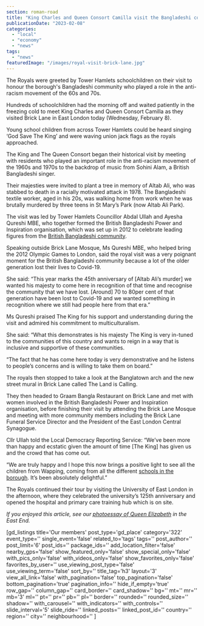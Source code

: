 ```yaml
---
section: roman-road
title: "King Charles and Queen Consort Camilla visit the Bangladeshi community in Brick Lane"
publicationDate: "2023-02-08"
categories: 
  - "local"
  - "economy"
  - "news"
tags: 
  - "news"
featuredImage: "/images/royal-visit-brick-lane.jpg"
---
```


The Royals were greeted by Tower Hamlets schoolchildren on their visit to honour the borough's Bangladeshi community who played a role in the anti-racism movement of the 60s and 70s. 

Hundreds of schoolchildren had the morning off and waited patiently in the freezing cold to meet King Charles and Queen Consort Camilla as they visited Brick Lane in East London today (Wednesday, February 8).

Young school children from across Tower Hamlets could be heard singing ‘God Save The King’ and were waving union jack flags as the royals approached.

The King and The Queen Consort began their historical visit by meeting with residents who played an important role in the anti-racism movement of the 1960s and 1970s to the backdrop of music from Sohini Alam, a British Bangladeshi singer.

Their majesties were invited to plant a tree in memory of Altab Ali, who was stabbed to death in a racially motivated attack in 1978. The Bangladeshi textile worker, aged in his 20s, was walking home from work when he was brutally murdered by three teens in St Mary’s Park (now Altab Ali Park).

The visit was led by Tower Hamlets Councillor Abdal Ullah and Ayesha Qureshi MBE, who together formed the British Bangladeshi Power and Inspiration organisation, which was set up in 2012 to celebrate leading figures from the [British Bangladeshi community](https://whitechapellondon.co.uk/trip-through-banglatown/).

Speaking outside Brick Lane Mosque, Ms Qureshi MBE, who helped bring the 2012 Olympic Games to London, said the royal visit was a very poignant moment for the British Bangladeshi community because a lot of the older generation lost their lives to Covid-19.

She said: “This year marks the 45th anniversary of \[Altab Ali’s murder\] we wanted his majesty to come here in recognition of that time and recognise the community that we have lost. \[Around\] 70 to 80per cent of that generation have been lost to Covid-19 and we wanted something in recognition where we still had people here from that era.”

Ms Qureshi praised The King for his support and understanding during the visit and admired his commitment to multiculturalism.

She said: “What this demonstrates is his majesty The King is very in-tuned to the communities of this country and wants to reign in a way that is inclusive and supportive of these communities.

“The fact that he has come here today is very demonstrative and he listens to people’s concerns and is willing to take them on board.”

The royals then stopped to take a look at the Banglatown arch and the new street mural in Brick Lane called The Land is Calling.

They then headed to Graam Bangla Restaurant on Brick Lane and met with women involved in the British Bangladeshi Power and Inspiration organisation, before finishing their visit by attending the Brick Lane Mosque and meeting with more community members including the Brick Lane Funeral Service Director and the President of the East London Central Synagogue.

Cllr Ullah told the Local Democracy Reporting Service: “We’ve been more than happy and ecstatic given the amount of time \[The King\] has given us and the crowd that has come out.

“We are truly happy and I hope this now brings a positive light to see all the children from Wapping, coming from all the different [schools in the borough](https://romanroadlondon.com/free-school-meals-secondary-schools-tower-hamlets-first-borough/). It’s been absolutely delightful.”

The Royals continued their tour by visiting the University of East London in the afternoon, where they celebrated the university’s 125th anniversary and opened the hospital and primary care training hub which is on site.

_If you enjoyed this article, see our [photoessay of Queen Elizabeth](https://romanroadlondon.com/queen-elizabeth-visiting-east-end/) in the East End._

\[gd\_listings title='Our members' post\_type='gd\_place' category='322' event\_type='' single\_event='false' related\_to='tags' tags='' post\_author='' post\_limit='6' post\_ids='' package\_ids='' add\_location\_filter='false' nearby\_gps='false' show\_featured\_only='false' show\_special\_only='false' with\_pics\_only='false' with\_videos\_only='false' show\_favorites\_only='false' favorites\_by\_user='' use\_viewing\_post\_type='false' use\_viewing\_term='false' sort\_by='' title\_tag='h3' layout='3' view\_all\_link='false' with\_pagination='false' top\_pagination='false' bottom\_pagination='true' pagination\_info='' hide\_if\_empty='true' row\_gap='' column\_gap='' card\_border='' card\_shadow='' bg='' mt='' mr='' mb='3' ml='' pt='' pr='' pb='' pl='' border='' rounded='' rounded\_size='' shadow='' with\_carousel='' with\_indicators='' with\_controls='' slide\_interval='5' slide\_ride='' linked\_posts='' linked\_post\_id='' country='' region='' city='' neighbourhood='' \]
